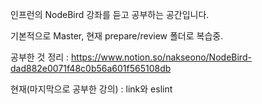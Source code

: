인프런의 NodeBird 강좌를 듣고 공부하는 공간입니다.

기본적으로 Master, 현재 prepare/review 폴더로 복습중.

공부한 것 정리 : https://www.notion.so/nakseono/NodeBird-dad882e0071f48c0b56a601f565108db

현재(마지막으로 공부한 강의) : link와 eslint
